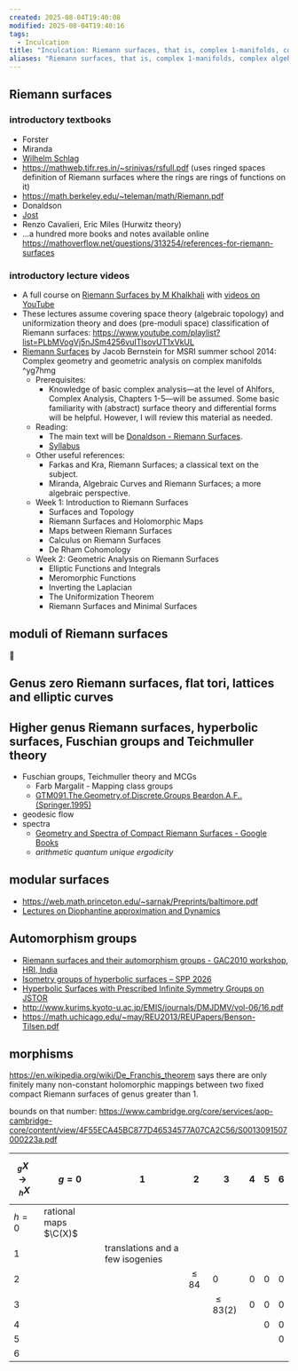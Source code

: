 ```yaml
---
created: 2025-08-04T19:40:08
modified: 2025-08-04T19:40:16
tags:
  - Inculcation
title: "Inculcation: Riemann surfaces, that is, complex 1-manifolds, complex algebraic curves, round/flat/hyperbolic surfaces and so on"
aliases: "Riemann surfaces, that is, complex 1-manifolds, complex algebraic curves, round/flat/hyperbolic surfaces and so on"
---
```


## Riemann surfaces


### introductory textbooks

- Forster
- Miranda
- [Wilhelm Schlag](https://gauss.math.yale.edu/~ws442/complex.pdf)
- https://mathweb.tifr.res.in/~srinivas/rsfull.pdf (uses ringed spaces definition of Riemann surfaces where the rings are rings of functions on it)
- https://math.berkeley.edu/~teleman/math/Riemann.pdf
- Donaldson
- [Jost](https://webhomes.maths.ed.ac.uk/~v1ranick/papers/jost.pdf)
- Renzo Cavalieri, Eric Miles (Hurwitz theory)
- ...a hundred more books and notes available online https://mathoverflow.net/questions/313254/references-for-riemann-surfaces


### introductory lecture videos

- A full course on [Riemann Surfaces by M Khalkhali](https://www.math.uwo.ca/faculty/khalkhali/riemannsurfaces.html) with [videos on YouTube](https://www.youtube.com/playlist?list=PLFLLJhtIPhRaiJp0jJM648EC6A7swNDKL)
- These lectures assume covering space theory (algebraic topology) and uniformization theory and does (pre-moduli space) classification of Riemann surfaces: https://www.youtube.com/playlist?list=PLbMVogVj5nJSm4256vuITlsovUT1xVkUL
- [Riemann Surfaces](https://www.bilibili.com/video/BV1fW41197nr/?spm_id_from=333.337.search-card.all.click) by Jacob Bernstein for MSRI summer school 2014: Complex geometry and geometric analysis on complex manifolds ^yg7hmg
	- Prerequisites: 
		- Knowledge of basic complex analysis—at the level of Ahlfors, Complex Analysis, Chapters 1-5—will be assumed. Some basic familiarity with (abstract) surface theory and differential forms will be helpful. However, I will review this material as needed.
	- Reading: 
		- The main text will be [Donaldson - Riemann Surfaces](http://www2.imperial.ac.uk/~skdona/RSPREF.PDF).
		- [Syllabus](https://www.slmath.org/ckeditor_assets/attachments/106/bernstein_hein_naber_syllabus.pdf)
	- Other useful references:
		- Farkas and Kra, Riemann Surfaces; a classical text on the subject.
		- Miranda, Algebraic Curves and Riemann Surfaces; a more algebraic perspective.
	- Week 1: Introduction to Riemann Surfaces
		- Surfaces and Topology
		- Riemann Surfaces and Holomorphic Maps
		- Maps between Riemann Surfaces
		- Calculus on Riemann Surfaces
		- De Rham Cohomology
	- Week 2: Geometric Analysis on Riemann Surfaces
		- Elliptic Functions and Integrals
		- Meromorphic Functions
		- Inverting the Laplacian
		- The Uniformization Theorem
		- Riemann Surfaces and Minimal Surfaces 

## moduli of Riemann surfaces


🤔


## Genus zero Riemann surfaces, flat tori, lattices and elliptic curves




## Higher genus Riemann surfaces, hyperbolic surfaces, Fuschian groups and Teichmuller theory


- Fuschian groups, Teichmuller theory and MCGs
	- Farb Margalit - Mapping class groups
	- [GTM091.The.Geometry.of.Discrete.Groups Beardon.A.F..(Springer.1995)](https://cjhb.site/Files.php/Books/Discrete%20Mathematics/GTM091.The.Geometry.of.Discrete.Groups%2C.Beardon.A.F..\(Springer.1995\)\(ISBN.3540907882\)\(T\)\(347s\).pdf)
- geodesic flow
- spectra
	- [Geometry and Spectra of Compact Riemann Surfaces - Google Books](https://www.google.co.in/books/edition/Geometry_and_Spectra_of_Compact_Riemann/MXL1vO5GmmsC?hl=en&gbpv=1&pg=PR3&printsec=frontcover)
	- *arithmetic quantum unique ergodicity*

## modular surfaces


- https://web.math.princeton.edu/~sarnak/Preprints/baltimore.pdf
- [Lectures on Diophantine approximation and Dynamics](https://www.math.uzh.ch/gorodnik/tifr/)

## Automorphism groups

- [Riemann surfaces and their automorphism groups - GAC2010 workshop, HRI, India](https://www.icts.res.in/sites/default/files/1285058955JonesWshopGAC.pdf)
- [Isometry groups of hyperbolic surfaces – SPP 2026](https://blog.spp2026.de/isometry-groups-of-hyperbolic-surfaces/)
- [Hyperbolic Surfaces with Prescribed Infinite Symmetry Groups on JSTOR](https://www.jstor.org/stable/4098165?seq=1)
- http://www.kurims.kyoto-u.ac.jp/EMIS/journals/DMJDMV/vol-06/16.pdf
- https://math.uchicago.edu/~may/REU2013/REUPapers/Benson-Tilsen.pdf


## morphisms




https://en.wikipedia.org/wiki/De_Franchis_theorem says there are only finitely many non-constant holomorphic mappings between two fixed compact Riemann surfaces of genus greater than 1.

bounds on that number: https://www.cambridge.org/core/services/aop-cambridge-core/content/view/4F55ECA45BC877D46534577A07CA2C56/S0013091507000223a.pdf


| $$ _{g}X\to \! _{h}X $$ | $g=0$                 | 1                                | 2         | 3            | 4   | 5   | 6   |
| ----------------------- | --------------------- | -------------------------------- | --------- | ------------ | --- | --- | --- |
| $h=0$                   | rational maps $\C(X)$ |                                  |           |              |     |     |     |
| 1                       |                       | translations and a few isogenies |           |              |     |     |     |
| 2                       |                       |                                  | $\leq 84$ | 0            | 0   | 0   | 0   |
| 3                       |                       |                                  |           | $\leq 83(2)$ | 0   | 0   | 0   |
| 4                       |                       |                                  |           |              |     | 0   | 0   |
| 5                       |                       |                                  |           |              |     |     | 0   |
| 6                       |                       |                                  |           |              |     |     |     |

